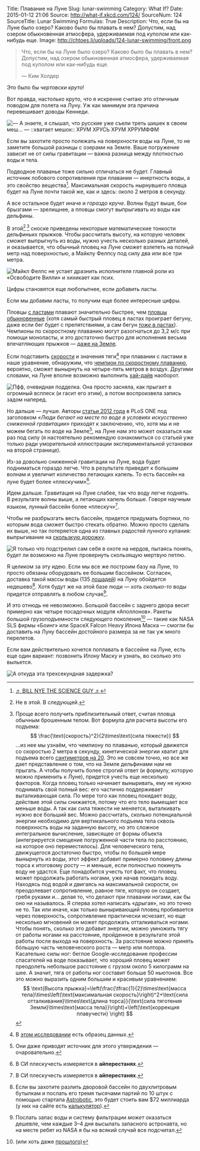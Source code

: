 Title: Плавание на Луне
Slug: lunar-swimming
Category: What If?
Date: 2015-01-12 21:06
Source: http://what-if.xkcd.com/124/
SourceNum: 124
SourceTitle: Lunar Swimming
Formulas: True
Description: Что, если бы на Луне было озеро? Каково было бы плавать в нем? Допустим, над озером обыкновенная атмосфера, удерживаемая под куполом или как-нибудь еще.
Image: http://chtoes.li/uploads/124-lunar-swimming/front.png


> Что, если бы на Луне было озеро? Каково было бы плавать в нем? Допустим, над озером обыкновенная атмосфера, удерживаемая под куполом или как-нибудь еще.
>
> — Ким Холдер

Это было бы *чертовски круто*!

Вот правда, настолько круто, что я искренне считаю это отличным поводом для полета на Луну. Уж как минимум эта причина перевешивает доводы Кеннеди.

![](/uploads/124-lunar-swimming/kennedy_ru.png "— А знаете, я слышал, что русские уже съели треть шишек в своем меш… — ::хватает мешок:: ХРУМ ХРУСЬ ХРУМ ХРРУМФФМ")

Если вы захотите просто полежать на поверхности воды на Луне, то не заметите большой разницы с озерами на Земле. Ваше погружение зависит не от силы гравитации — важна разница между плотностью воды и тела.

Подводное плаванье тоже сильно отличаться не будет. Главный источник лобового сопротивления при плавании — инертность воды, а это свойство вещества[^1]. Максимальная скорость нырнувшего пловца будет на Луне почти такой же, как и здесь: около 2 метров в секунду.

[^1]: [♬ BILL NYE THE SCIENCE GUY ♬](https://www.youtube.com/watch?v=7COUk5eh6jY)

А все остальное будет иначе и *гораздо круче*. Волны будут выше, бои брызгами — зрелищнее, а пловцы смогут выпрыгивать из воды как дельфины.

В этой[^2]&thinsp;​[^3] сноске приведены некоторые математические тонкости дельфиньих прыжков. Чтобы рассчитать высоту, на которую человек сможет выпрыгнуть из воды, нужно учесть несколько разных деталей, и оказывается, что обычный пловец на Луне сможет взлететь на полный метр над поверхностью, а Майклу Фелпсу под силу два или все три метра.

[^2]: Не в этой. В следующей.
[^3]:
    Проще всего получить приблизительный ответ, считая пловца обычным брошенным телом. Вот формула для расчета высоты его подъема:
    $$ \frac{\text{скорость}^2}{2\times\text{сила тяжести}} $$
    …из нее мы узнаём, что чемпиону по плаванью, который движется со скоростью 2 метра в секунду, кинетической энергии хватит для подъема всего [сантиметров на 20](http://www.wolframalpha.com/input/?i=%282+m%2Fs%29%5E2+%2F+%282+*+earth+gravity%29).
    Это не совсем точно, но все же дает представление о том, что на Земле дельфинами нам не прыгать. А чтобы получить более строгий ответ (и формулу, которую можно применить к Луне), придется учесть еще несколько факторов.
    Когда пловец только начинает выныривать, ему не нужно поднимать свой полный вес: его частично поддерживает выталкивающая сила. По мере того как пловец покидает воду, действие этой силы снижается, потому что его тело вымещает все меньше воды. А так как сила тяжести не меняется, выталкивать нужно все больший вес.
    Можно рассчитать, сколько потенциальной энергии необходимо для вертикального подъема тела сквозь поверхность воды на заданную высоту, но это сложное интегральное вычисление, зависящее от формы объекта (интегрируется смещение погруженной части тела по расстоянию, на которое оно переместилось). Для человеческого тела, движущегося достаточно быстро, чтобы по большей мере вынырнуть из воды, этот эффект добавит примерно половину длины торса к итоговому росту — и меньше, если полностью покинуть воду не удастся.
    Еще понадобится учесть тот факт, что пловец может продолжать работать ногами, уже начав покидать воду. Находясь под водой и двигаясь на максимальной скорости, он преодолевает сопротивление, равное тяге, которую он создает, гребя руками и… делая то, что делают при плавании ногами, как бы оно ни называлось. Я сперва хотел написать «дрыгая», но это точно не то.
    Так или иначе, как только выныривающий пловец пробивается через поверхность, сопротивление практически исчезает, но еще несколько мгновений он может продолжать отталкиваться ногами. Чтобы понять, сколько это добавит энергии, можно умножить тягу от работы ногами на расстояние, пройденное в результате этой работы после выхода на поверхность. За расстояние можно принять бóльшую часть человеческого роста — метр или полтора. Касательно силы ног: беглое Google-исследование профессии спасателей на воде показывает, что хороший пловец может преодолеть небольшое расстояние с грузом около 5 килограмм на шее. А значит, тяга от работы ног составит больше 50 ньютонов.
    Все это можно выразить одним большим и красивым уравнением:
    $$ \text{Высота прыжка}=\left(\frac{\tfrac{1}{2}\times\text{масса тела}\times\left(\text{максимальная скорость}\right)^2+\text{сила отталкивания}\times\text{длина торса}}{\text{сила тяготения Земли}\times\text{масса тела}}\right)+\left(\text{коррекция плавучести} \right) $$

![](/uploads/124-lunar-swimming/jump_ru.png "Майкл Фелпс не устает дразнить исполнителя главной роли из «Освободите Вилли» и хихикает как псих.")

Цифры становятся еще любопытнее, если добавить ласты.

Если мы добавим ласты, то получим еще более интересные цифры.

Пловцы [с ластами](https://ru.wikipedia.org/wiki/Скоростное_плавание) плавают значительно быстрее, чем [пловцы обыкновенные](https://ru.wikipedia.org/wiki/Плов) (хотя самый быстрый пловец в ластах проиграет бегуну, даже если бег будет с препятствиями, а сам бегун [*тоже* в ластах](https://www.youtube.com/watch?v=sRDnajV1A3w)). Чемпионы по скоростному плаванию могут разогнаться до 3,2 м/с при помощи моноласты, и это достаточно быстро для исполнения весьма впечатляющих прыжков — [даже на Земле](https://www.youtube.com/watch?v=z09RmuaPyVU).

Если подставить [скорости](https://ru.wikipedia.org/wiki/Список_рекордов_мира_по_плаванию_в_ластах) и значения тяги[^4] при плавании с ластами в наше уравнение, обнаружим, что [чемпион по скоростному плаванию](https://ru.wikipedia.org/wiki/Сеппяля,_Ханна-Мария), вероятно, сможет вынырнуть на четыре-пять метров в воздух. Другими словами, на Луне вполне возможно выполнить [хай-дайв](https://ru.wikipedia.org/wiki/Хай-дайвинг) наоборот.

[^4]: В [этом исследовании](http://archive.rubicon-foundation.org/xmlui/bitstream/handle/123456789/3936/12841609.pdf) есть образец данных.

![](/uploads/124-lunar-swimming/dive.png "Пфф, очевидная подделка. Она просто засняла, как прыгает в огромный всплеск (и гасит его этим), а потом воспроизвела запись задом наперед.")

Но дальше — лучше. Авторы [статьи 2012 года](http://www.plosone.org/article/fetchObject.action?uri=info%3Adoi%2F10.1371%2Fjournal.pone.0037300&representation=PDF) в PLoS ONE под заголовком *«Люди бегают на месте по воде в условиях искусственно сниженной гравитации»* приходят к заключению, что, хотя мы и не можем бегать по воде на Земле[^5], на Луне нам это может оказаться как раз под силу (я настоятельно рекомендую ознакомиться со статьей уже только ради уморительной иллюстрации экспериментальной установки на второй странице).

[^5]: Они даже приводят источник для этого утверждения — очаровательно.

Из-за довольно сниженной гравитации на Луне, вода будет подниматься гораздо легче. Что в результате приведет к большим волнам и увеличит количество летающих капель. То есть бассейн на луне будет более «плескучим»[^6].

Идем дальше. Гравитация на Луне слабее, так что воду легче поднять. В результате волны выше, а летающих капель больше. Говоря научным языком, лунный бассейн более «плескуч»[^6].

[^6]: В СИ плескучесть измеряется в **айперестанях**.

Чтобы не разбрызгать весть бассейн, придется придумать бортики, по которым вода сможет быстро стекать обратно. Можно просто сделать их выше, но так потеряется одна из главных радостей лунного купания: выпрыгивание на [скользкую дорожку](https://www.youtube.com/watch?v=sXk2AbdTe68).  

![](/uploads/124-lunar-swimming/slide_ru.png "Я только что подстрелил сам себя в охоте на нердов, пытаясь понять, будет ли возможно на Луне провернуть скользящую мертвую петлю.")

Я целиком за эту идею. Если мы все же построим базу на Луне, то просто обязаны оборудовать ее большим бассейном. Согласен, доставка такой массы воды (135 [лошадей](http://xkcd.com/1461/)) на Луну обойдется недешево[^7]. Хотя будут же на этой базе люди — *хоть сколько-то* воды придется отправлять в любом случае[^8].

[^7]: Если вы захотите разлить дворовой бассейн по двухлитровым бутылкам и послать его тремя тысячами партий по 10 штук с помощью стартапа [Astrobotic](https://www.astrobotic.com/), это будет стоить вам $72 миллиарда (у них на сайте есть [калькулятор](https://www.astrobotic.com/configure-mission)).
[^8]: Послать запас воды и систему фильтрации *может* оказаться дешевле, чем каждые 3–4 дня высылать запасного астронавта, но на месте ребят из NASA я бы на всякий случай все подсчитал.

И это отнюдь не невозможно. Большой бассейн с заднего двора весит примерно как четыре посадочных модуля «Аполлонов». Ракеты большой грузоподъемности следующего поколения[^9] — такие как NASA SLS фирмы «Боинг» или SpaceX Falcon Heavy Илона Маска — смогли бы доставить на Луну бассейн достойного размера за не так уж много перелетов.

[^9]: (или хоть даже [прошлого](https://ru.wikipedia.org/wiki/Сатурн-5))

Если вам действительно хочется поплавать в бассейне на Луне, есть еще один вариант: позвонить Илону Маску и узнать, во сколько это выльется.

![](/uploads/124-lunar-swimming/elon_ru.png "А откуда эта трехсекундная задержка?")
